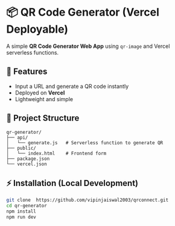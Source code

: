 # 📦 QR Code Generator (Vercel Deployable)

A simple **QR Code Generator Web App** using `qr-image` and Vercel serverless functions.

## 🚀 Features
- Input a URL and generate a QR code instantly
- Deployed on **Vercel**
- Lightweight and simple

## 📂 Project Structure
```
qr-generator/
├── api/
│   └── generate.js   # Serverless function to generate QR
├── public/
│   └── index.html    # Frontend form
├── package.json
└── vercel.json
```

## ⚡ Installation (Local Development)
```bash
git clone  https://github.com/vipinjaiswal2003/qrconnect.git
cd qr-generator
npm install
npm run dev
```
